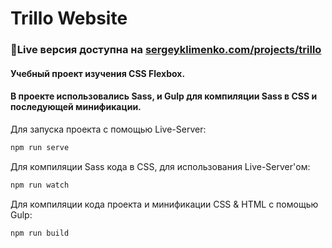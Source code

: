 # Trillo Website

### 📌Live версия доступна на [sergeyklimenko.com/projects/trillo](https://sergeyklimenko.com/projects/trillo)

#### Учебный проект изучения CSS Flexbox.

#### В проекте использовались Sass, и Gulp для компиляции Sass в CSS и последующей минификации.

Для запуска проекта с помощью Live-Server:

```javascript
npm run serve
```

Для компиляции Sass кода в CSS, для использования Live-Server'ом:

```javascript
npm run watch
```

Для компиляции кода проекта и минификации CSS & HTML с помощью Gulp:

```javascript
npm run build
```
